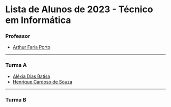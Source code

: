 # Lista de Alunos de 2023 - Técnico em Informática

### Professor

- [Arthur Faria Porto](https://github.com/arthurfporto)

---

[comment]: <> (Coloque abaixo o seu nome completo, em ordem alfabética, e o link para o seu github, com base no exemplo do que fiz no nome do professor)

### Turma A
- [Aléxia Dias Batisa](https://github.com/AlexiaDiasB)
- [Henrique Cardoso de Souza](https://github.com/Henrique-1961)
<hr>

### Turma B
